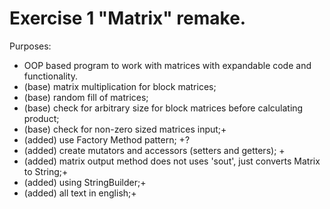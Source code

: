 Exercise 1 "Matrix" remake.
============================
Purposes:
- OOP based program to work with matrices with expandable code and functionality.
- (base) matrix multiplication for block matrices;
- (base) random fill of matrices;
- (base) check for arbitrary size for block matrices before calculating product;
- (base) check for non-zero sized matrices input;+
- (added) use Factory Method pattern; +?
- (added) create mutators and accessors (setters and getters); +
- (added) matrix output method does not uses 'sout', just converts Matrix to String;+
- (added) using StringBuilder;+
- (added) all text in english;+